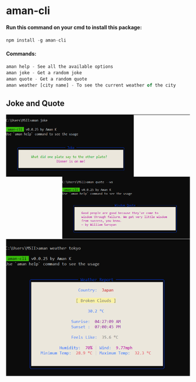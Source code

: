 # aman-cli

#### Run this command on your cmd to install this package:

```js
npm install -g aman-cli
```

#### Commands:

```js
aman help - See all the available options
aman joke - Get a random joke
aman quote - Get a random quote
aman weather [city name] - To see the current weather of the city
```

<h2>Joke and Quote</h2>
<p>
  <img src="joke.png" width="350px" height="170px"  align="left">
  <img src="qoute.png" width="350px" height="170px"  align="right">
</p>
<hr/>
<p align="center">
    <img src="weather.png">
</p>

